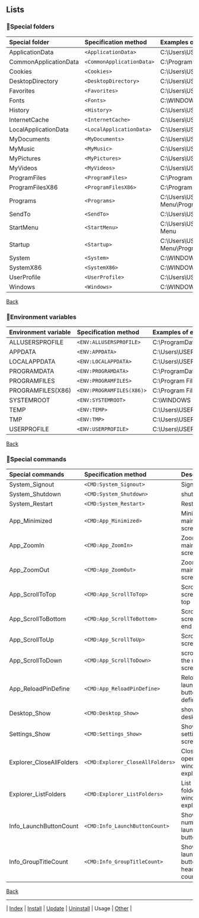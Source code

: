 ## Lists

### 🔷Special folders

|Special folder|Specification method|Examples of expanded values|
|:----|:----|:----|
|ApplicationData|`<ApplicationData>`|C:\Users\USER123\AppData\Roaming|
|CommonApplicationData|`<CommonApplicationData>`|C:\ProgramData|
|Cookies|`<Cookies>`|C:\Users\USER123\AppData\Local\Microsoft\Windows\INetCookies|
|DesktopDirectory|`<DesktopDirectory>`|C:\Users\USER123\Desktop|
|Favorites|`<Favorites>`|C:\Users\USER123\Favorites|
|Fonts|`<Fonts>`|C:\WINDOWS\Fonts|
|History|`<History>`|C:\Users\USER123\AppData\Local\Microsoft\Windows\History|
|InternetCache|`<InternetCache>`|C:\Users\USER123\AppData\Local\Microsoft\Windows\INetCache|
|LocalApplicationData|`<LocalApplicationData>`|C:\Users\USER123\AppData\Local|
|MyDocuments|`<MyDocuments>`|C:\Users\USER123\Documents|
|MyMusic|`<MyMusic>`|C:\Users\USER123\Music|
|MyPictures|`<MyPictures>`|C:\Users\USER123\Pictures|
|MyVideos|`<MyVideos>`|C:\Users\USER123\Videos|
|ProgramFiles|`<ProgramFiles>`|C:\Program Files|
|ProgramFilesX86|`<ProgramFilesX86>`|C:\Program Files (x86)|
|Programs|`<Programs>`|C:\Users\USER123\AppData\Roaming\Microsoft\Windows\Start Menu\Programs|
|SendTo|`<SendTo>`|C:\Users\USER123\AppData\Roaming\Microsoft\Windows\SendTo|
|StartMenu|`<StartMenu>`|C:\Users\USER123\AppData\Roaming\Microsoft\Windows\Start Menu|
|Startup|`<Startup>`|C:\Users\USER123\AppData\Roaming\Microsoft\Windows\Start Menu\Programs\Startup|
|System|`<System>`|C:\WINDOWS\system32|
|SystemX86|`<SystemX86>`|C:\WINDOWS\SysWOW64|
|UserProfile|`<UserProfile>`|C:\Users\USER123|
|Windows|`<Windows>`|C:\WINDOWS|

[Back](usage.md#33-special-folders-and-environment-variables)

### 🔷Environment variables

|Environment variable|Specification method|Examples of expanded values|
|:----|:----|:----|
|ALLUSERSPROFILE|`<ENV:ALLUSERSPROFILE>`|C:\ProgramData|
|APPDATA|`<ENV:APPDATA>`|C:\Users\USER123\AppData\Roaming|
|LOCALAPPDATA|`<ENV:LOCALAPPDATA>`|C:\Users\USER123\AppData\Local|
|PROGRAMDATA|`<ENV:PROGRAMDATA>`|C:\ProgramData|
|PROGRAMFILES|`<ENV:PROGRAMFILES>`|C:\Program Files|
|PROGRAMFILES(X86)|`<ENV:PROGRAMFILES(X86)>`|C:\Program Files (x86)|
|SYSTEMROOT|`<ENV:SYSTEMROOT>`|C:\WINDOWS|
|TEMP|`<ENV:TEMP>`|C:\Users\USER123\AppData\Local\Temp|
|TMP|`<ENV:TMP>`|C:\Users\USER123\AppData\Local\Temp|
|USERPROFILE|`<ENV:USERPROFILE>`|C:\Users\USER123|

[Back](usage.md#33-special-folders-and-environment-variables)

### 🔷Special commands

|Special commands|Specification method|Description|
|:----|:----|:----|
|System_Signout|`<CMD:System_Signout>`|Sign out|
|System_Shutdown|`<CMD:System_Shutdown>`|shut down|
|System_Restart|`<CMD:System_Restart>`|Restart|
|App_Minimized|`<CMD:App_Minimized>`|Minimize main screen|
|App_ZoomIn|`<CMD:App_ZoomIn>`|Zoom in main screen|
|App_ZoomOut|`<CMD:App_ZoomOut>`|Zoom out main screen|
|App_ScrollToTop|`<CMD:App_ScrollToTop>`|Scroll main screen to top|
|App_ScrollToBottom|`<CMD:App_ScrollToBottom>`|Scroll main screen to end|
|App_ScrollToUp|`<CMD:App_ScrollToUp>`|Scroll main screen up|
|App_ScrollToDown|`<CMD:App_ScrollToDown>`|scroll down the main screen|
|App_ReloadPinDefine|`<CMD:App_ReloadPinDefine>`|Reload launch button definition|
|Desktop_Show|`<CMD:Desktop_Show>`|show desktop|
|Settings_Show|`<CMD:Settings_Show>`|Show settings screen|
|Explorer_CloseAllFolders|`<CMD:Explorer_CloseAllFolders>`|Close all open folder windows in explorer|
|Explorer_ListFolders|`<CMD:Explorer_ListFolders>`|List open folder windows in explorer|
|Info_LaunchButtonCount|`<CMD:Info_LaunchButtonCount>`|Show the number of launch buttons|
|Info_GroupTitleCount|`<CMD:Info_GroupTitleCount>`|Show launch button's headline count|

[Back](usage.md#34-special-commands)

---

| [Index](index.md) | [Install](install.md) | [Update](update.md) | [Uninstall](uninstall.md) | Usage | [Other](other.md) |

